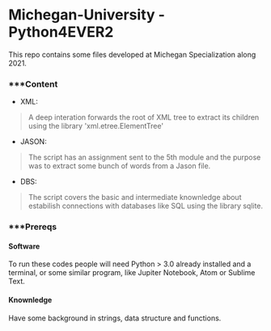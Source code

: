 # Michegan-University - Python4EVER2
This repo contains some files developed at Michegan Specialization along 2021.

### ***Content

- XML:
> A deep interation forwards the root of XML tree to extract its children using the library 'xml.etree.ElementTree'

- JASON:
> The script has an assignment sent to the 5th module and the purpose was to extract some bunch of words from a Jason file.

- DBS:
> The script covers the basic and intermediate knownledge about estabilish connections with databases like SQL using the library sqlite.

### ***Prereqs

#### Software
To run these codes people will need Python > 3.0 already installed and a terminal, or some similar program, like Jupiter Notebook, Atom or Sublime Text.

#### Knownledge
Have some background in strings, data structure and functions.
